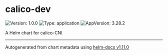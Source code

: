 # calico-dev

![Version: 1.0.0](https://img.shields.io/badge/Version-1.0.0-informational?style=flat-square) ![Type: application](https://img.shields.io/badge/Type-application-informational?style=flat-square) ![AppVersion: 3.28.2](https://img.shields.io/badge/AppVersion-3.28.2-informational?style=flat-square)

A Helm chart for calico-CNI

----------------------------------------------
Autogenerated from chart metadata using [helm-docs v1.11.0](https://github.com/norwoodj/helm-docs/releases/v1.11.0)
